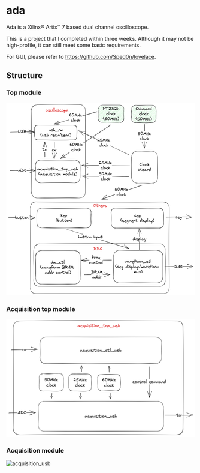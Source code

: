 # ada

Ada is a Xilinx® Artix™ 7 based dual channel oscilloscope.

This is a project that I completed within three weeks. Although it may not be high-profile, it can still meet some basic requirements.

For GUI, please refer to https://github.com/Sped0n/lovelace.

## Structure

### Top module

![top](assets/images/ada_top.png)

### Acquisition top module

![acquisition_top](assets/images/acquisition_top_usb.png)

### Acquisition module

![acquisition_usb](assets/images/acquisition_usb.png)
